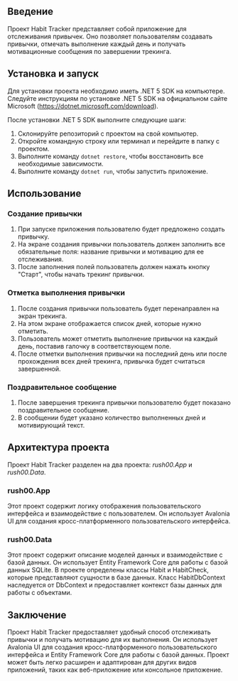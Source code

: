 ## Введение
Проект Habit Tracker представляет собой приложение для отслеживания привычек. Оно позволяет пользователям создавать привычки, отмечать выполнение каждый день и получать мотивационные сообщения по завершении трекинга.

## Установка и запуск
Для установки проекта необходимо иметь .NET 5 SDK на компьютере. Следуйте инструкциям по установке .NET 5 SDK на официальном сайте Microsoft (https://dotnet.microsoft.com/download).

После установки .NET 5 SDK выполните следующие шаги:
1. Склонируйте репозиторий с проектом на свой компьютер.
2. Откройте командную строку или терминал и перейдите в папку с проектом.
3. Выполните команду `dotnet restore`, чтобы восстановить все необходимые зависимости.
4. Выполните команду `dotnet run`, чтобы запустить приложение.

## Использование
### Создание привычки
1. При запуске приложения пользователю будет предложено создать привычку.
2. На экране создания привычки пользователь должен заполнить все обязательные поля: название привычки и мотивацию для ее отслеживания.
3. После заполнения полей пользователь должен нажать кнопку "Старт", чтобы начать трекинг привычки.

### Отметка выполнения привычки
1. После создания привычки пользователь будет перенаправлен на экран трекинга.
2. На этом экране отображается список дней, которые нужно отметить.
3. Пользователь может отметить выполнение привычки на каждый день, поставив галочку в соответствующем поле.
4. После отметки выполнения привычки на последний день или после прохождения всех дней трекинга, привычка будет считаться завершенной.

### Поздравительное сообщение
1. После завершения трекинга привычки пользователю будет показано поздравительное сообщение.
2. В сообщении будет указано количество выполненных дней и мотивирующий текст.

## Архитектура проекта
Проект Habit Tracker разделен на два проекта: _rush00.App_ и _rush00.Data_.

### rush00.App
Этот проект содержит логику отображения пользовательского интерфейса и взаимодействие с пользователем. Он использует Avalonia UI для создания кросс-платформенного пользовательского интерфейса.

### rush00.Data
Этот проект содержит описание моделей данных и взаимодействие с базой данных. Он использует Entity Framework Core для работы с базой данных SQLite. В проекте определены классы Habit и HabitCheck, которые представляют сущности в базе данных. Класс HabitDbContext наследуется от DbContext и предоставляет контекст базы данных для работы с объектами.

## Заключение
Проект Habit Tracker предоставляет удобный способ отслеживать привычки и получать мотивацию для их выполнения. Он использует Avalonia UI для создания кросс-платформенного пользовательского интерфейса и Entity Framework Core для работы с базой данных. Проект может быть легко расширен и адаптирован для других видов приложений, таких как веб-приложение или консольное приложение.
